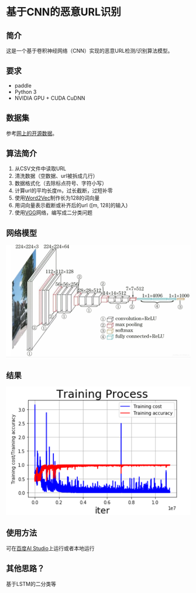# 基于CNN的恶意URL识别


## 简介
这是一个基于卷积神经网络（CNN）实现的恶意URL检测/识别算法模型。


## 要求
- paddle
- Python 3
- NVIDIA GPU + CUDA CuDNN

## 数据集
参考[网上的开源数据](https://blog.csdn.net/xyh_qianxiao/article/details/115912690)。

## 算法简介
1. 从CSV文件中读取URL
2. 清洗数据（空数据、url被拆成几行）
3. 数据格式化（去除标点符号、字符小写）
4. 计算url的平均长度m，过长截断，过短补零
5. 使用[Word2Vec](https://en.wikipedia.org/wiki/Word2vec)制作长为128的词向量
6. 用词向量表示截断或补齐后的url ([m, 128]的输入)
7. 使用[VGG](https://arxiv.org/abs/1409.1556)网络，编写成二分类问题

## 网络模型
<img src=./vgg.png />

## 结果
<img src=./result.png />


## 使用方法
可在[百度AI Studio](https://aistudio.baidu.com/aistudio/index)上运行或者本地运行

## 其他思路？
基于LSTM的二分类等

